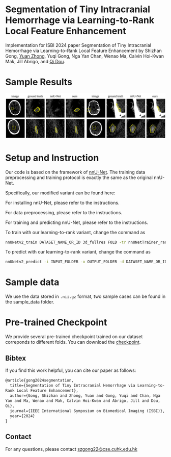 # Segmentation of Tiny Intracranial Hemorrhage via Learning-to-Rank Local Feature Enhancement

Implementation for ISBI 2024 paper Segmentation of Tiny Intracranial Hemorrhage via Learning-to-Rank Local Feature Enhancement
by Shizhan Gong, [Yuan Zhong](https://yzrealm.com/), Yuqi Gong, Nga Yan Chan, Wenao Ma, Calvin Hoi-Kwan Mak, Jill Abrigo, and [Qi Dou](https://www.cse.cuhk.edu.hk/~qdou/index.html).

# Sample Results
![Alt text](assets/result.png?raw=true "Title")

# Setup and Instruction

Our code is based on the framework of [nnU-Net](https://github.com/MIC-DKFZ/nnUNet). The training data preprocessing and training protocol is exactly the same as the original nnU-Net.

Specifically, our modified variant can be found here:  

For installing nnU-Net, please refer to the instructions.

For data preprocessing, please refer to the instructions.

For training and predicting nnU-Net, please refer to the instructions.

To train with our learning-to-rank variant, change the command as 

```sh
nnUNetv2_train DATASET_NAME_OR_ID 3d_fullres FOLD -tr nnUNetTrainer_rank
```

To predict with our learning-to-rank variant, change the command as 
```sh
nnUNetv2_predict -i INPUT_FOLDER -o OUTPUT_FOLDER -d DATASET_NAME_OR_ID -c 3d_fullres -tr nnUNetTrainer_rank
```

# Sample data

We use the data stored in `.nii.gz` format, two sample cases can be found in the sample_data folder.

# Pre-trained Checkpoint
We provide several pre-trained checkpoint trained on our dataset correponds to different folds. You can download the [checkpoint]().

## Bibtex
If you find this work helpful, you can cite our paper as follows:
```
@article{gong2024segmentation,
  title={Segmentation of Tiny Intracranial Hemorrhage via Learning-to-Rank Local Feature Enhancement},
  author={Gong, Shizhan and Zhong, Yuan and Gong, Yuqi and Chan, Nga Yan and Ma, Wenao and Mak, Calvin Hoi-Kwan and Abrigo, Jill and Dou, Qi},
  journal={IEEE International Symposium on Biomedical Imaging (ISBI)},
  year={2024}
}
```

## Contact
For any questions, please contact <a href="mailto:szgong22@cse.cuhk.edu.hk">szgong22@cse.cuhk.edu.hk</a>